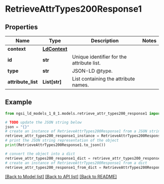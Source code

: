 # RetrieveAttrTypes200Response1


## Properties

Name | Type | Description | Notes
------------ | ------------- | ------------- | -------------
**context** | [**LdContext**](LdContext.md) |  | 
**id** | **str** | Unique identifier for the attribute list.  | 
**type** | **str** | JSON-LD @type.  | 
**attribute_list** | **List[str]** | List containing the attribute names.  | 

## Example

```python
from ngsi_ld_models_1_8_1.models.retrieve_attr_types200_response1 import RetrieveAttrTypes200Response1

# TODO update the JSON string below
json = "{}"
# create an instance of RetrieveAttrTypes200Response1 from a JSON string
retrieve_attr_types200_response1_instance = RetrieveAttrTypes200Response1.from_json(json)
# print the JSON string representation of the object
print(RetrieveAttrTypes200Response1.to_json())

# convert the object into a dict
retrieve_attr_types200_response1_dict = retrieve_attr_types200_response1_instance.to_dict()
# create an instance of RetrieveAttrTypes200Response1 from a dict
retrieve_attr_types200_response1_from_dict = RetrieveAttrTypes200Response1.from_dict(retrieve_attr_types200_response1_dict)
```
[[Back to Model list]](../README.md#documentation-for-models) [[Back to API list]](../README.md#documentation-for-api-endpoints) [[Back to README]](../README.md)



